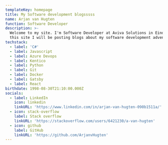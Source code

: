 ```yaml
---
templateKey: homepage
title: My Software development blogsssss
name: Arjan van Hugten
function: Software Developer
description: >-
  Welcome to my site. I'm Software Developer at Aviva Solutions in Eindhoven. On
  this site I will be posting blogs about my software development adventures.
techstack:
  - label: 'C#'
  - label: Javascript
  - label: Azure Devops
  - label: Kentico
  - label: Python
  - label: Git
  - label: Docker
  - label: Gatsby
  - label: React
birthdate: 1998-08-30T21:10:00.000Z
socials:
  - label: LinkedIn
    icon: linkedin
    linkURL: 'https://www.linkedin.com/in/arjan-van-hugten-090b1511a/'
  - icon: stack-overflow
    label: Stack overflow
    linkURL: 'https://stackoverflow.com/users/6421230/a-van-hugten'
  - icon: github
    label: GitHub
    linkURL: 'https://github.com/ArjanvHugten'
---
```

